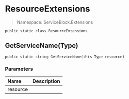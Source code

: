 # ResourceExtensions

> Namespace: ServiceBlock.Extensions

```text
public static class ResourceExtensions
```

## GetServiceName\(Type\)

```text
public static string GetServiceName(this Type resource)
```

### Parameters

| Name | Description |
| :--- | :--- |
| resource |  |

